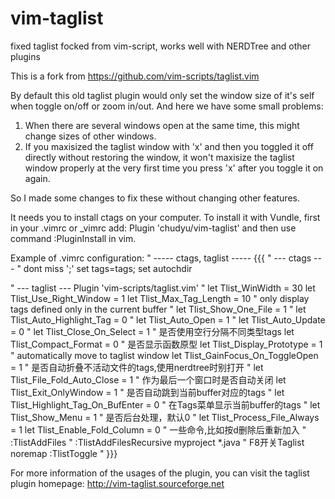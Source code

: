 # vim-taglist
fixed taglist focked from vim-script, works well with NERDTree and other plugins

This is a fork from https://github.com/vim-scripts/taglist.vim

By default this old taglist plugin would only set the window size of it's self when toggle on/off or zoom in/out.
And here we have some small problems:
1. When there are several windows open at the same time, this might change sizes of other windows.
2. If you maxisized the taglist window with 'x' and then you toggled it off directly without restoring the window, it won't maxisize the taglist window properly at the very first time you press 'x' after you toggle it on again.

So I made some changes to fix these without changing other features.

It needs you to install ctags on your computer.
To install it with Vundle, first in your .vimrc or _vimrc add:
  Plugin 'chudyu/vim-taglist'
  and then use command :PluginInstall in vim.
  
Example of .vimrc configuration:
  " ----- ctags, taglist ----- {{{
  " --- ctags ---
  " dont miss ';'
  set tags=tags;
  set autochdir
  
  " --- taglist ---
  Plugin 'vim-scripts/taglist.vim'
  " let Tlist_WinWidth = 30
  let Tlist_Use_Right_Window = 1
  let Tlist_Max_Tag_Length = 10
  " only display tags defined only in the current buffer
  " let Tlist_Show_One_File = 1
  " let Tlist_Auto_Highlight_Tag = 0
  "  let Tlist_Auto_Open = 1
  " let Tlist_Auto_Update = 0
  " let Tlist_Close_On_Select = 1
  " 是否使用空行分隔不同类型tags
  let Tlist_Compact_Format = 0
  " 是否显示函数原型
  let Tlist_Display_Prototype = 1
  " automatically move to taglist window
  let Tlist_GainFocus_On_ToggleOpen = 1
  " 是否自动折叠不活动文件的tags,使用nerdtree时别打开
  " let Tlist_File_Fold_Auto_Close = 1
  " 作为最后一个窗口时是否自动关闭
  let Tlist_Exit_OnlyWindow = 1
  " 是否自动跳到当前buffer对应的tags
  " let Tlist_Highlight_Tag_On_BufEnter = 0
  " 在Tags菜单显示当前buffer的tags
  " let Tlist_Show_Menu = 1
  " 是否后台处理，默认0
  " let Tlist_Process_File_Always = 1
  let Tlist_Enable_Fold_Column = 0
  " 一些命令,比如按d删除后重新加入
  " :TlistAddFiles
  " :TlistAddFilesRecursive myproject *.java
  " F8开关Taglist
  noremap <F8> :TlistToggle<CR>
  "  }}}


For more information of the usages of the plugin, you can visit the taglist plugin homepage:
http://vim-taglist.sourceforge.net
